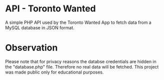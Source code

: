 # API - Toronto Wanted
A simple PHP API used by the Toronto Wanted App to fetch data from a MySQL database in JSON format.

# Observation
Please note that for privacy reasons the databse credentials are hidden in the "database.php" file. Therefore no real data will be fetched.
This project was made public only for educational purposes.
